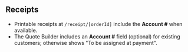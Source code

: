 

## Receipts
- Printable receipts at `/receipt/[orderId]` include the **Account #** when available.
- The Quote Builder includes an **Account #** field (optional) for existing customers; otherwise shows "To be assigned at payment".

